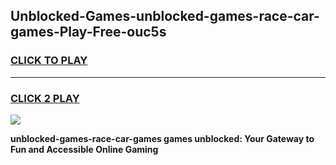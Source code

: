 
## Unblocked-Games-unblocked-games-race-car-games-Play-Free-ouc5s
<h3>
<a href="https://premium76.site?title=unblocked-games-race-car-games&ref=18A">CLICK TO PLAY</a></h3>
<hr>

<h3>
<a href="https://premium76.site?title=unblocked-games-race-car-games&ref=18A">CLICK 2 PLAY</a>
  
</h3>

<a href="https://premium76.site?title=unblocked-games-race-car-games&ref=18A"><img src="https://clearcache.store/games.png"></a>


**unblocked-games-race-car-games games unblocked: Your Gateway to Fun and Accessible Online Gaming**
